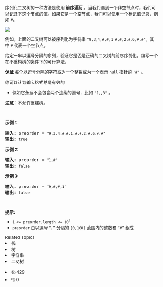 <p>序列化二叉树的一种方法是使用 <strong>前序遍历 </strong>。当我们遇到一个非空节点时，我们可以记录下这个节点的值。如果它是一个空节点，我们可以使用一个标记值记录，例如 <code>#</code>。</p>

<p><img src="https://assets.leetcode.com/uploads/2021/03/12/pre-tree.jpg" /></p>

<p>例如，上面的二叉树可以被序列化为字符串 <code>"9,3,4,#,#,1,#,#,2,#,6,#,#"</code>，其中 <code>#</code> 代表一个空节点。</p>

<p>给定一串以逗号分隔的序列，验证它是否是正确的二叉树的前序序列化。编写一个在不重构树的条件下的可行算法。</p>

<p><strong>保证</strong> 每个以逗号分隔的字符或为一个整数或为一个表示 <code>null</code> 指针的 <code>'#'</code> 。</p>

<p>你可以认为输入格式总是有效的</p>

<ul> 
 <li>例如它永远不会包含两个连续的逗号，比如&nbsp;<code>"1,,3"</code> 。</li> 
</ul>

<p><strong>注意：</strong>不允许重建树。</p>

<p>&nbsp;</p>

<p><strong>示例 1:</strong></p>

<pre>
<strong>输入: </strong>preorder = <span><code>"9,3,4,#,#,1,#,#,2,#,6,#,#"</code></span>
<strong>输出: </strong><span><code>true</code></span></pre>

<p><strong>示例&nbsp;2:</strong></p>

<pre>
<strong>输入: </strong>preorder = <span><code>"1,#"</code></span>
<strong>输出: </strong><span><code>false</code></span>
</pre>

<p><strong>示例 3:</strong></p>

<pre>
<strong>输入: </strong>preorder = <span><code>"9,#,#,1"</code></span>
<strong>输出: </strong><span><code>false</code></span>
</pre>

<p>&nbsp;</p>

<p><strong>提示:</strong></p>

<ul> 
 <li><code>1 &lt;= preorder.length &lt;= 10<sup>4</sup></code></li> 
 <li><code>preorder</code>&nbsp;由以逗号&nbsp;<code>“，”</code> 分隔的 <code>[0,100]</code> 范围内的整数和 <code>“#”</code> 组成</li> 
</ul>

<div><div>Related Topics</div><div><li>栈</li><li>树</li><li>字符串</li><li>二叉树</li></div></div><br><div><li>👍 429</li><li>👎 0</li></div>